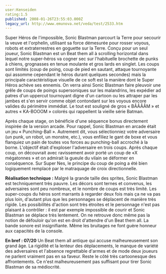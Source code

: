 ```yaml
---
user:Kenseiden
rating:1.5
published: 2008-01-26T23:55:03.000Z
legacy_url: http://www.emunova.net/veda/test/2533.htm
---
```

Super Héros de l'impossible, Sonic Blastman parcourt la Terre pour secourir la veuve et l'orphelin, utilisant sa force démesurée pour rosser voyous, robots et extraterrestres en goguette sur la Terre. Conçu pour un seul joueur, Sonic Blastman est un Beat them all à scrolling horizontal dans lequel notre super-héros va cogner sec sur l'habituelle brochette de punks à chiens, grognasses en tenue moulante et gros lards en singlet. Les coups sont limités (coup de poing, coup de pied en sautant, attaque tournoyante qui assomme cependant le héros durant quelques secondes) mais la principale caractéristique visuelle de ce soft est la manière dont le Super Héros achève ses ennemis. On verra ainsi Sonic Blastman faire pleuvoir une grêle de coups de poings supersoniques sur les malandrins, les expédier ad patres d'un uppercut tournoyant digne d'un cartoon ou les attraper par les jambes et s'en servir comme objet contondant sur les voyous encore valides du périmètre immédiat. Le tout est souligné de gros « BÂÂÂÂM » et autres « KA-BOOOM » colorés qui rappellent la vieille série Batman.  

  

Après chaque stage, on bénéficie d'une séquence bonus directement inspirée de la version arcade. Pour rappel, Sonic Blastman en arcade était un jeu « Punching-Ball ». Autrement dit, vous sélectionniez votre adversaire (un punk, un robot, un monstre, etc.), vous enfiliez le gant de boxe et vous flanquiez un pain de toutes vos forces au punching-ball accroché à la borne. L'objectif était d'exploser l'adversaire en trois coups. Après chaque coup, on découvrait avec ravissement avoir porté un coup de «X mégatonnes » et on admirait la gueule du vilain se déformer en conséquence. Sur Super Nes, le principe du coup de poing a été bien logiquement remplacé par le matraquage de croix directionnelle.  

  

**Réalisation technique :** Malgré la grande taille des sprites, Sonic Blastman est techniquement très pauvre. Les décors sont ternes et convenus, les adversaires sont peu nombreux, et le nombre de coups est très limité. Les super-coups du héros sont marrants à regarder deux fois mais ça ne va pas plus loin, d'autant plus que les personnages se déplacent de manière très rigide. Les possibilités d'action sont très étroites et le personnage n'est pas plaisant à contrôler : il est par exemple impossible de courir et Sonic Blastman se déplace très lentement. On ne retrouve donc même pas la notion de défouloir qu'on est en droit d'attendre d'un Beat them all. La bande sonore est insignifiante. Même les bruitages ne font guère honneur aux capacités de la console.  

  

**En bref : 07/20** Un Beat them all antique qui accuse malheureusement son grand âge. La rigidité et la lenteur des déplacements, le manque de variété des adversaires et l'absence regrettable d'armes et de mode deux joueurs ne parlent vraiment pas en sa faveur. Reste le côté très cartoonesque des affrontements. Ce n'est malheureusement pas suffisant pour tirer Sonic Blastman de sa médiocrité.
